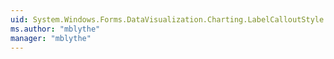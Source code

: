```yaml
---
uid: System.Windows.Forms.DataVisualization.Charting.LabelCalloutStyle
ms.author: "mblythe"
manager: "mblythe"
---
```

